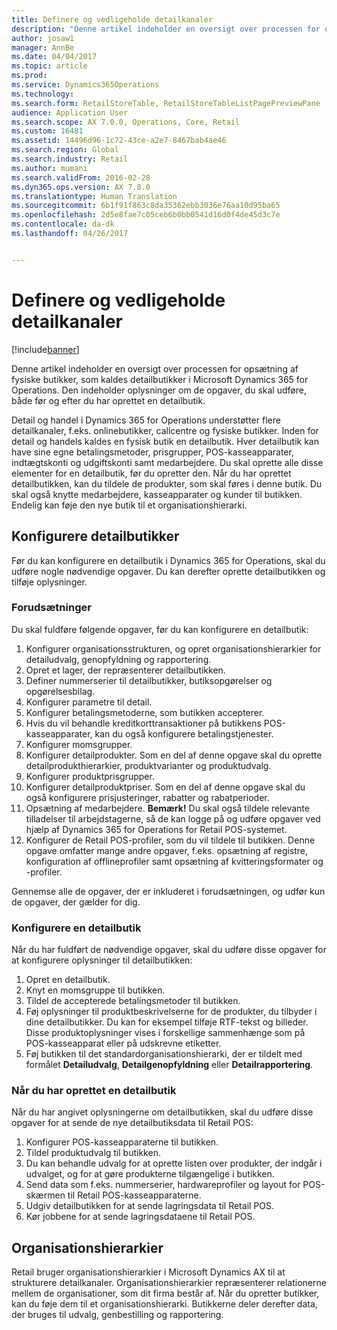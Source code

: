 ```yaml
---
title: Definere og vedligeholde detailkanaler
description: "Denne artikel indeholder en oversigt over processen for opsætning af fysiske butikker, som kaldes detailbutikker i Microsoft Dynamics 365 for Operations. Den indeholder oplysninger om de opgaver, du skal udføre, både før og efter du har oprettet en detailbutik."
author: josaw1
manager: AnnBe
ms.date: 04/04/2017
ms.topic: article
ms.prod: 
ms.service: Dynamics365Operations
ms.technology: 
ms.search.form: RetailStoreTable, RetailStoreTableListPagePreviewPane
audience: Application User
ms.search.scope: AX 7.0.0, Operations, Core, Retail
ms.custom: 16481
ms.assetid: 14496d96-1c72-43ce-a2e7-8467bab4ae46
ms.search.region: Global
ms.search.industry: Retail
ms.author: mumani
ms.search.validFrom: 2016-02-28
ms.dyn365.ops.version: AX 7.0.0
ms.translationtype: Human Translation
ms.sourcegitcommit: 6b1f91f863c8da35362ebb3036e76aa10d95ba65
ms.openlocfilehash: 2d5e8fae7c05ceb6b0bb0541d16d0f4de45d3c7e
ms.contentlocale: da-dk
ms.lasthandoff: 04/26/2017


---
```


# <a name="define-and-maintain-retail-channels"></a>Definere og vedligeholde detailkanaler

[!include[banner](includes/banner.md)]


Denne artikel indeholder en oversigt over processen for opsætning af fysiske butikker, som kaldes detailbutikker i Microsoft Dynamics 365 for Operations. Den indeholder oplysninger om de opgaver, du skal udføre, både før og efter du har oprettet en detailbutik.

Detail og handel i Dynamics 365 for Operations understøtter flere detailkanaler, f.eks. onlinebutikker, callcentre og fysiske butikker. Inden for detail og handels kaldes en fysisk butik en detailbutik. Hver detailbutik kan have sine egne betalingsmetoder, prisgrupper, POS-kasseapparater, indtægtskonti og udgiftskonti samt medarbejdere. Du skal oprette alle disse elementer for en detailbutik, før du opretter den. Når du har oprettet detailbutikken, kan du tildele de produkter, som skal føres i denne butik. Du skal også knytte medarbejdere, kasseapparater og kunder til butikken. Endelig kan føje den nye butik til et organisationshierarki.

## <a name="setting-up-retail-stores"></a>Konfigurere detailbutikker
Før du kan konfigurere en detailbutik i Dynamics 365 for Operations, skal du udføre nogle nødvendige opgaver. Du kan derefter oprette detailbutikken og tilføje oplysninger.

### <a name="prerequisites"></a>Forudsætninger

Du skal fuldføre følgende opgaver, før du kan konfigurere en detailbutik:

1.  Konfigurer organisationsstrukturen, og opret organisationshierarkier for detailudvalg, genopfyldning og rapportering.
2.  Opret et lager, der repræsenterer detailbutikken.
3.  Definer nummerserier til detailbutikker, butiksopgørelser og opgørelsesbilag.
4.  Konfigurer parametre til detail.
5.  Konfigurer betalingsmetoderne, som butikken accepterer.
6.  Hvis du vil behandle kreditkorttransaktioner på butikkens POS-kasseapparater, kan du også konfigurere betalingstjenester.
7.  Konfigurer momsgrupper.
8.  Konfigurer detailprodukter. Som en del af denne opgave skal du oprette detailprodukthierarkier, produktvarianter og produktudvalg.
9.  Konfigurer produktprisgrupper.
10. Konfigurer detailproduktpriser. Som en del af denne opgave skal du også konfigurere prisjusteringer, rabatter og rabatperioder.
11. Opsætning af medarbejdere. **Bemærk!** Du skal også tildele relevante tilladelser til arbejdstagerne, så de kan logge på og udføre opgaver ved hjælp af Dynamics 365 for Operations for Retail POS-systemet.
12. Konfigurer de Retail POS-profiler, som du vil tildele til butikken. Denne opgave omfatter mange andre opgaver, f.eks. opsætning af registre, konfiguration af offlineprofiler samt opsætning af kvitteringsformater og -profiler.

Gennemse alle de opgaver, der er inkluderet i forudsætningen, og udfør kun de opgaver, der gælder for dig.

### <a name="set-up-a-retail-store"></a>Konfigurere en detailbutik

Når du har fuldført de nødvendige opgaver, skal du udføre disse opgaver for at konfigurere oplysninger til detailbutikken:

1.  Opret en detailbutik.
2.  Knyt en momsgruppe til butikken.
3.  Tildel de accepterede betalingsmetoder til butikken.
4.  Føj oplysninger til produktbeskrivelserne for de produkter, du tilbyder i dine detailbutikker. Du kan for eksempel tilføje RTF-tekst og billeder. Disse produktoplysninger vises i forskellige sammenhænge som på POS-kasseapparat eller på udskrevne etiketter.
5.  Føj butikken til det standardorganisationshierarki, der er tildelt med formålet **Detailudvalg**, **Detailgenopfyldning** eller **Detailrapportering**.

### <a name="after-you-set-up-a-retail-store"></a>Når du har oprettet en detailbutik

Når du har angivet oplysningerne om detailbutikken, skal du udføre disse opgaver for at sende de nye detailbutiksdata til Retail POS:

1.  Konfigurer POS-kasseapparaterne til butikken.
2.  Tildel produktudvalg til butikken.
3.  Du kan behandle udvalg for at oprette listen over produkter, der indgår i udvalget, og for at gøre produkterne tilgængelige i butikken.
4.  Send data som f.eks. nummerserier, hardwareprofiler og layout for POS-skærmen til Retail POS-kasseapparaterne.
5.  Udgiv detailbutikken for at sende lagringsdata til Retail POS.
6.  Kør jobbene for at sende lagringsdataene til Retail POS.

## <a name="organization-hierarchies"></a>Organisationshierarkier
Retail bruger organisationshierarkier i Microsoft Dynamics AX til at strukturere detailkanaler. Organisationshierarkier repræsenterer relationerne mellem de organisationer, som dit firma består af. Når du opretter butikker, kan du føje dem til et organisationshierarki. Butikkerne deler derefter data, der bruges til udvalg, genbestilling og rapportering.




